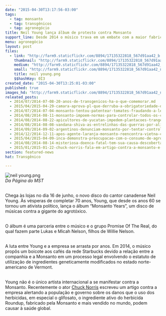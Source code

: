 ```yaml
---
date: "2015-04-30T13:17:56-03:00"
tags:
  - tag: monsanto
  - tag: transgênicos
  - tag: agronegócio
title: Neil Young lança álbum de protesto contra Monsanto
support_line: Desde 2014 o músico trava em um embate com a maior fabricante de agrotóxicos do mundo
menu: agronegócio
layout: post
files:
  - link: "http://farm9.staticflickr.com/8894/17135322818_567d91aa42_b.jpg"
    thumbnail: "http://farm9.staticflickr.com/8894/17135322818_567d91aa42_t.jpg"
    medium: "http://farm9.staticflickr.com/8894/17135322818_567d91aa42_z.jpg"
    small: "http://farm9.staticflickr.com/8894/17135322818_567d91aa42_n.jpg"
    title: neil young.png
    $$hashKey: 0I3
created_date: "2015-04-30T13:25:01-03:00"
published: true
images_hd: "http://farm9.staticflickr.com/8894/17135322818_567d91aa42_n.jpg"
releated_posts:
  - 2014/07/2014-07-08-20-anos-de-transgenicos-ha-o-que-comemorar.md
  - 2015/04/2015-04-29-camara-aprova-pl-que-derruba-a-obrigatoriedade-da-rotulagem-de-alimentos-transgenicos.md
  - 2014/07/2014-07-04-monsanto-tentou-patentear-tomates-fraudando-a-lei-de-patentes.md
  - 2014/08/2014-08-11-monsanto-impoem-normas-para-controlar-todos-os-camponeses-e-suas-sementes.md
  - 2014/08/2014-08-22-apicultores-de-yucatan-impedem-plantacoes-trangenicas-da-monsanto.md
  - 2014/08/2014-08-08-vandana-shiva-as-entrelinhas-das-guerras-por-alimentos.md
  - 2014/09/2014-09-02-argentinos-denunciam-monsanto-por-tentar-controlar-mercado-de-sementes.md
  - 2014/12/2014-12-11-apos-agente-laranja-monsanto-reencontra-vietna-com-transgenicos.md
  - 2015/04/2015-04-09-inca-demonstra-preocupacao-com-o-consumo-de-agrotoxicos-no-brasil.md
  - 2014/08/2014-08-14-misteriosa-doenca-fatal-tem-sua-causa-descoberta-os-agrotoxicos-da-monsanto.md
  - 2015/01/2015-01-22-chuck-norris-fala-em-artigo-contra-a-monsanto-e-os-danos-que-a-empresa-causa-a-saude-global.md
section: featured-news
hat: Transgênico

---
```

<p><img alt="neil young.png" src="http://farm9.staticflickr.com/8894/17135322818_567d91aa42_b.jpg" /><br />
<em>Da P&aacute;gina do MST</em></p>

<p><br />
Chega &agrave;s lojas no dia 16 de junho, o novo disco do cantor canadense Neil Young. &Agrave;s v&eacute;speras de completar 70 anos, Young, que desde os anos 60 se tornou um ativista pol&iacute;tico, lan&ccedil;a o &aacute;lbum &ldquo;Monsanto Years&rdquo;, um disco de m&uacute;sicas contra a gigante do agrot&oacute;xico.</p>

<p><br />
O &aacute;lbum &eacute; uma parceria entre o m&uacute;sico e o grupo Promise Of The Real, do qual fazem parte Lukas e Micah Nelson, filhos de Willie Nelson.</p>

<p><br />
A luta entre Young e a empresa se arrasta por anos. Em 2014, o m&uacute;sico prop&ocirc;s um boicote aos caf&eacute;s da rede Starbucks devido a rela&ccedil;&atilde;o entre a companhia e a Monsanto em um processo legal envolvendo o estatuto de utiliza&ccedil;&atilde;o de ingredientes geneticamente modificados no estado norte-americano de Vermont.</p>

<p><br />
Young n&atilde;o &eacute; o &uacute;nico artista internacional a se manifestar contra a Monsanto. Recentemente o ator <a href="http://www.mst.org.br/2015/01/22/chuck-norris-fala-em-artigo-contra-a-monsanto-e-os-danos-que-a-empresa-causa-a-saude-global.html">Chuck Norris</a> escreveu um artigo contra a empresa alertando a popula&ccedil;&atilde;o e governo sobre os danos que o uso dos herbicidas, em especial o glifosato, o ingrediente ativo do herbicida Roundup, fabricado pela Monsanto e mais vendido no mundo, podem causar ​​&agrave; sa&uacute;de global.</p>
